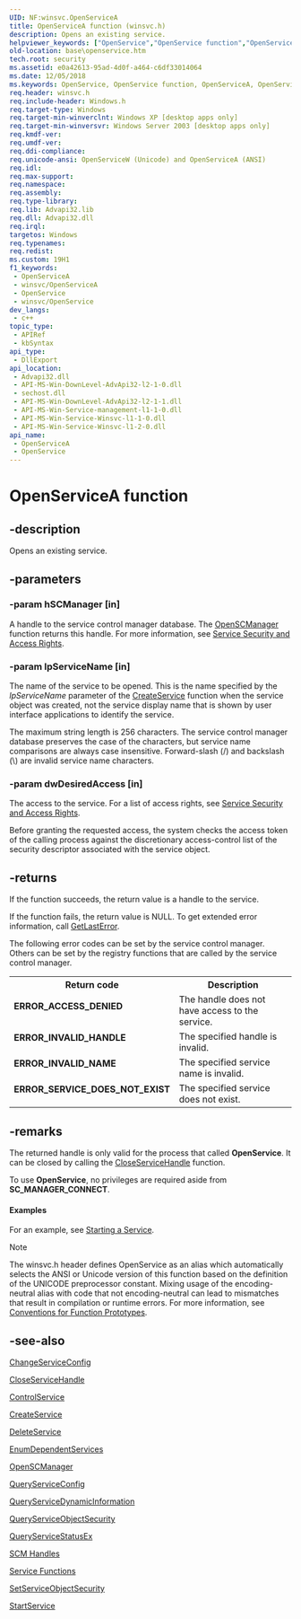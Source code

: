 ```yaml
---
UID: NF:winsvc.OpenServiceA
title: OpenServiceA function (winsvc.h)
description: Opens an existing service.
helpviewer_keywords: ["OpenService","OpenService function","OpenServiceA","OpenServiceW","_win32_openservice","base.openservice","winsvc/OpenService","winsvc/OpenServiceA","winsvc/OpenServiceW"]
old-location: base\openservice.htm
tech.root: security
ms.assetid: e0a42613-95ad-4d0f-a464-c6df33014064
ms.date: 12/05/2018
ms.keywords: OpenService, OpenService function, OpenServiceA, OpenServiceW, _win32_openservice, base.openservice, winsvc/OpenService, winsvc/OpenServiceA, winsvc/OpenServiceW
req.header: winsvc.h
req.include-header: Windows.h
req.target-type: Windows
req.target-min-winverclnt: Windows XP [desktop apps only]
req.target-min-winversvr: Windows Server 2003 [desktop apps only]
req.kmdf-ver: 
req.umdf-ver: 
req.ddi-compliance: 
req.unicode-ansi: OpenServiceW (Unicode) and OpenServiceA (ANSI)
req.idl: 
req.max-support: 
req.namespace: 
req.assembly: 
req.type-library: 
req.lib: Advapi32.lib
req.dll: Advapi32.dll
req.irql: 
targetos: Windows
req.typenames: 
req.redist: 
ms.custom: 19H1
f1_keywords:
 - OpenServiceA
 - winsvc/OpenServiceA
 - OpenService
 - winsvc/OpenService
dev_langs:
 - c++
topic_type:
 - APIRef
 - kbSyntax
api_type:
 - DllExport
api_location:
 - Advapi32.dll
 - API-MS-Win-DownLevel-AdvApi32-l2-1-0.dll
 - sechost.dll
 - API-MS-Win-DownLevel-AdvApi32-l2-1-1.dll
 - API-MS-Win-Service-management-l1-1-0.dll
 - API-MS-Win-Service-Winsvc-l1-1-0.dll
 - API-MS-Win-Service-Winsvc-l1-2-0.dll
api_name:
 - OpenServiceA
 - OpenService
---
```


# OpenServiceA function


## -description

Opens an existing service.

## -parameters

### -param hSCManager [in]

A handle to the service control manager database. The 
<a href="/windows/desktop/api/winsvc/nf-winsvc-openscmanagera">OpenSCManager</a> function returns this handle. For more information, see <a href="/windows/desktop/Services/service-security-and-access-rights">Service Security and Access Rights</a>.

### -param lpServiceName [in]

The name of the service to be opened. This is the name specified by the <i>lpServiceName</i> parameter of the <a href="/windows/desktop/api/winsvc/nf-winsvc-createservicea">CreateService</a> function when the service object was created, not the service display name that is shown by user interface applications to identify the service. 

The maximum string length is 256 characters. The service control manager database preserves the case of the characters, but service name comparisons are always case insensitive. Forward-slash (/) and backslash (\\) are invalid service name characters.

### -param dwDesiredAccess [in]

The access to the service. For a list of access rights, see 
<a href="/windows/desktop/Services/service-security-and-access-rights">Service Security and Access Rights</a>. 




Before granting the requested access, the system checks the access token of the calling process against the discretionary access-control list of the security descriptor associated with the service object.

## -returns

If the function succeeds, the return value is a handle to the service.

If the function fails, the return value is NULL. To get extended error information, call 
<a href="/windows/desktop/api/errhandlingapi/nf-errhandlingapi-getlasterror">GetLastError</a>.

The following error codes can be set by the service control manager. Others can be set by the registry functions that are called by the service control manager.

<table>
<tr>
<th>Return code</th>
<th>Description</th>
</tr>
<tr>
<td width="40%">
<dl>
<dt><b>ERROR_ACCESS_DENIED</b></dt>
</dl>
</td>
<td width="60%">
The handle does not have access to the service.

</td>
</tr>
<tr>
<td width="40%">
<dl>
<dt><b>ERROR_INVALID_HANDLE</b></dt>
</dl>
</td>
<td width="60%">
The specified handle is invalid.

</td>
</tr>
<tr>
<td width="40%">
<dl>
<dt><b>ERROR_INVALID_NAME</b></dt>
</dl>
</td>
<td width="60%">
The specified service name is invalid.

</td>
</tr>
<tr>
<td width="40%">
<dl>
<dt><b>ERROR_SERVICE_DOES_NOT_EXIST</b></dt>
</dl>
</td>
<td width="60%">
The specified service does not exist.

</td>
</tr>
</table>

## -remarks

The returned handle is only valid for the process that called 
<b>OpenService</b>. It can be closed by calling the 
<a href="/windows/desktop/api/winsvc/nf-winsvc-closeservicehandle">CloseServiceHandle</a> function.

To use <b>OpenService</b>, no privileges are required aside from <b>SC_MANAGER_CONNECT</b>.


#### Examples

For an example, see 
<a href="/windows/desktop/Services/starting-a-service">Starting a Service</a>.

<div class="code"></div>




> [!NOTE]
> The winsvc.h header defines OpenService as an alias which automatically selects the ANSI or Unicode version of this function based on the definition of the UNICODE preprocessor constant. Mixing usage of the encoding-neutral alias with code that not encoding-neutral can lead to mismatches that result in compilation or runtime errors. For more information, see [Conventions for Function Prototypes](/windows/win32/intl/conventions-for-function-prototypes).

## -see-also

<a href="/windows/desktop/api/winsvc/nf-winsvc-changeserviceconfiga">ChangeServiceConfig</a>



<a href="/windows/desktop/api/winsvc/nf-winsvc-closeservicehandle">CloseServiceHandle</a>



<a href="/windows/desktop/api/winsvc/nf-winsvc-controlservice">ControlService</a>



<a href="/windows/desktop/api/winsvc/nf-winsvc-createservicea">CreateService</a>



<a href="/windows/desktop/api/winsvc/nf-winsvc-deleteservice">DeleteService</a>



<a href="/windows/desktop/api/winsvc/nf-winsvc-enumdependentservicesa">EnumDependentServices</a>



<a href="/windows/desktop/api/winsvc/nf-winsvc-openscmanagera">OpenSCManager</a>



<a href="/windows/desktop/api/winsvc/nf-winsvc-queryserviceconfiga">QueryServiceConfig</a>



<a href="/windows/desktop/api/winsvc/nf-winsvc-queryservicedynamicinformation">QueryServiceDynamicInformation</a>



<a href="/windows/desktop/api/winsvc/nf-winsvc-queryserviceobjectsecurity">QueryServiceObjectSecurity</a>



<a href="/windows/desktop/api/winsvc/nf-winsvc-queryservicestatusex">QueryServiceStatusEx</a>



<a href="/windows/desktop/Services/scm-handles">SCM Handles</a>



<a href="/windows/desktop/Services/service-functions">Service Functions</a>



<a href="/windows/desktop/api/winsvc/nf-winsvc-setserviceobjectsecurity">SetServiceObjectSecurity</a>



<a href="/windows/desktop/api/winsvc/nf-winsvc-startservicea">StartService</a>


